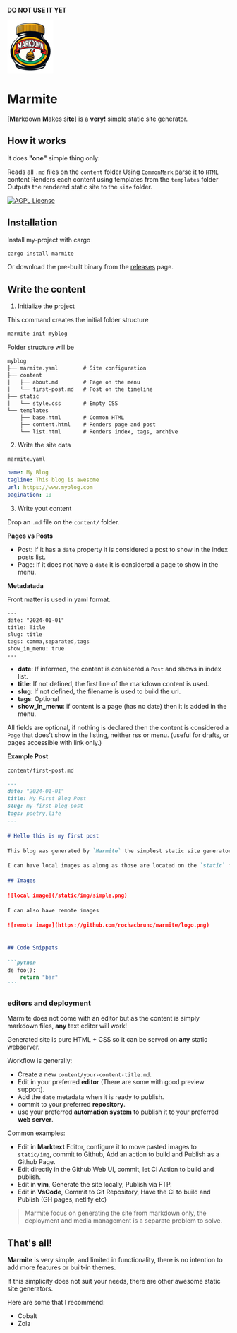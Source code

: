 **DO NOT USE IT YET**


![Logo](/assets/_resized/logo_160x120.png)


# Marmite

[**Mar**kdown **M**akes s**ite**] is a **very!** simple static site generator.

## How it works

It does **"one"** simple thing only:

Reads all `.md` files on the `content` folder
Using `CommonMark` parse it to `HTML` content
Renders each content using templates from the `templates` folder
Outputs the rendered static site to the `site` folder.

[![AGPL License](https://img.shields.io/badge/license-AGPL-blue.svg)](http://www.gnu.org/licenses/agpl-3.0)

## Installation

Install my-project with cargo

```bash
cargo install marmite
```

Or download the pre-built binary from the [releases]() page.



## Write the content

1. Initialize the project

This command creates the initial folder structure

```bash
marmite init myblog
```

Folder structure will be

```plain
myblog
├── marmite.yaml        # Site configuration
├── content
│   ├── about.md        # Page on the menu
│   └── first-post.md   # Post on the timeline
├── static
│   └── style.css       # Empty CSS
└── templates
    ├── base.html       # Common HTML
    ├── content.html    # Renders page and post
    └── list.html       # Renders index, tags, archive
```

2. Write the site data

`marmite.yaml`
```yaml
name: My Blog
tagline: This blog is awesome
url: https://www.myblog.com
pagination: 10
```

3. Write yout content

Drop an `.md` file on the `content/` folder.

**Pages vs Posts**

- Post: If it has a `date` property it is considered a post to show in the index posts list.
- Page: If it does not have a `date` it is considered a page to show in the menu.

**Metadatada**

Front matter is used in yaml format.

```
---
date: "2024-01-01"
title: Title
slug: title
tags: comma,separated,tags
show_in_menu: true
---

```

- **date**: If informed, the content is considered a `Post` and shows in index list.
- **title**: If not defined, the first line of the markdown content is used.
- **slug**: If not defined, the filename is used to build the url.
- **tags**: Optional
- **show_in_menu**: if content is a page (has no date) then it is added in the menu.


All fields are optional, if nothing is declared then the content is considered a `Page` that does't show in the listing, neither rss or menu. (useful for drafts, or pages accessible with link only.)


**Example Post**

`content/first-post.md`
````markdown
---
date: "2024-01-01"
title: My First Blog Post
slug: my-first-blog-post
tags: poetry,life
---

# Hello this is my first post

This blog was generated by `Marmite` the simplest static site generator

I can have local images as along as those are located on the `static` folder.

## Images

![local image](/static/img/simple.png)

I can also have remote images

![remote image](https://github.com/rochacbruno/marmite/logo.png)


## Code Snippets

```python
de foo():
    return "bar"
```
````

### editors and deployment

Marmite does not come with an editor but as the content is simply markdown files, **any** text editor will work!

Generated site is pure HTML + CSS so it can be served on **any** static webserver.


Workflow is generally:

- Create a new `content/your-content-title.md`.
- Edit in your preferred **editor** (There are some with good preview support).
- Add the `date` metadata when it is ready to publish.
- commit to your preferred **repository**.
- use your preferred **automation system** to publish it to your preferred **web server**.

Common examples:

- Edit in **Marktext** Editor, configure it to move pasted images to `static/img`, commit to Github, Add an action to build and Publish as a Github Page.
- Edit directly in the Github Web UI, commit, let CI Action to build and publish.
- Edit in **vim**, Generate the site locally, Publish via FTP.
- Edit in **VsCode**, Commit to Git Repository, Have the CI to build and Publish (GH pages, netlify etc)

> Marmite focus on generating the site from markdown only, the deployment and media management is a separate problem to solve.



## That's all!

**Marmite** is very simple, and limited in functionality, there is no intention to add more features or built-in themes.

If this simplicity does not suit your needs, there are other awesome static site generators.


Here are some that I recommend:

- Cobalt
- Zola

